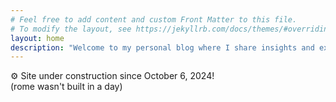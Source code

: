 ```yaml
---
# Feel free to add content and custom Front Matter to this file.
# To modify the layout, see https://jekyllrb.com/docs/themes/#overriding-theme-defaults
layout: home
description: "Welcome to my personal blog where I share insights and experiences."
---
```


⚙️ Site under construction since October 6, 2024!</br>
(rome wasn't built in a day)
